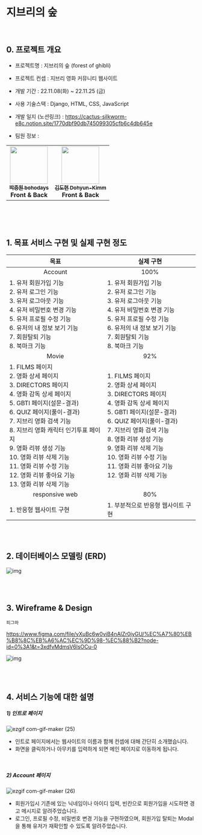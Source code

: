# 지브리의 숲

<br>

## 0. 프로젝트 개요

- 프로젝트명 : 지브리의 숲 (forest of ghibli)
- 프로젝트 컨셉 : 지브리 영화 커뮤니티 웹사이트
- 개발 기간 : 22.11.08(화) ~ 22.11.25 (금)
- 사용 기술스택 : Django, HTML, CSS, JavaScript

- 개발 일지 (노션링크) : https://cactus-silkworm-e8c.notion.site/1770dbf90db745099305cfb6c4db645e

- 팀원 정보 :

<table>
  <tr>
    <td align="center"><a href="https://github.com/bohodays"><img src="https://avatars.githubusercontent.com/u/109454527?v=4?s=100" width="100px;" alt=""/><br /><sub><b>박중원 bohodays<br /></a>Front & Back</b></sub><br /></td>    
    <td align="center"><a href="https://github.com/Dohyun-Kimm"><img src="https://avatars.githubusercontent.com/u/109256734?v=4?s=100" width="100px;" alt=""/><br /><sub><b>김도현 Dohyun-Kimm<br /></a>Front & Back</b></sub><br /></td>        
  </tr>
</table><br/>

<br>

<br>



## 1. 목표 서비스 구현 및 실제 구현 정도

| <center>목표</center>                                        | <center>실제 구현</center>                                   |
| :----------------------------------------------------------- | :----------------------------------------------------------- |
| <center>Account</center>                                     | <center>100%</center>                                        |
| 1. 유저 회원가입 기능<br />2. 유저 로그인 기능<br />3. 유저 로그아웃 기능<br />4. 유저 비밀번호 변경 기능<br />5. 유저 프로필 수정 기능<br />6. 유저의 내 정보 보기 기능<br />7. 회원탈퇴 기능<br />8. 북마크 기능 | 1. 유저 회원가입 기능<br />2. 유저 로그인 기능<br />3. 유저 로그아웃 기능<br />4. 유저 비밀번호 변경 기능<br />5. 유저 프로필 수정 기능<br />6. 유저의 내 정보 보기 기능<br />7. 회원탈퇴 기능<br />8. 북마크 기능 |
| <center>Movie</center>                                       | <center>92%</center>                                         |
| 1. FILMS 페이지<br />2. 영화 상세 페이지<br />3. DIRECTORS 페이지<br />4. 영화 감독 상세 페이지<br />5. GBTI 페이지(설문-결과)<br />6. QUIZ 페이지(풀이-결과)<br />7. 지브리 영화 검색 기능<br />8. 지브리 영화 캐릭터 인기투표 페이지<br />9. 영화 리뷰 생성 기능<br />10. 영화 리뷰 삭제 기능<br />11. 영화 리뷰 수정 기능<br />12. 영화 리뷰 좋아요 기능<br />13. 영화 리뷰 삭제 기능 | 1. FILMS 페이지<br />2. 영화 상세 페이지<br />3. DIRECTORS 페이지<br />4. 영화 감독 상세 페이지<br />5. GBTI 페이지(설문-결과)<br />6. QUIZ 페이지(풀이-결과)<br />7. 지브리 영화 검색 기능<br />8. 영화 리뷰 생성 기능<br />9. 영화 리뷰 삭제 기능<br />10. 영화 리뷰 수정 기능<br />11. 영화 리뷰 좋아요 기능<br />12. 영화 리뷰 삭제 기능 |
| <center>responsive web</center>                              | <center>80%</center>                                         |
| 1. 반응형 웹사이트 구현                                      | 1. 부분적으로 반응형 웹사이트 구현                           |



<br>

<br>



## 2.  데이터베이스 모델링 (ERD)

![img](https://cactus-silkworm-e8c.notion.site/image/https%3A%2F%2Fs3-us-west-2.amazonaws.com%2Fsecure.notion-static.com%2Fad809454-4855-4a72-b875-6d9b2441eeae%2FUntitled.png?table=block&id=9c95f5d3-ba55-4303-a286-d38b5a9dd046&spaceId=dd881eeb-b329-4edc-bb7c-14a91e45e834&width=2000&userId=&cache=v2)



<br>

<br>



## 3. Wireframe & Design

`피그마`

https://www.figma.com/file/vXuBc6w0viB4nAlZr0jyGU/%EC%A7%80%EB%B8%8C%EB%A6%AC%EC%9D%98-%EC%88%B2?node-id=0%3A1&t=3xdfvMdmsV6lsOCu-0

![img](https://figma-alpha-api.s3.us-west-2.amazonaws.com/images/209eb535-a9e8-4087-ba4a-5031bb956a95)



<br>

<br>



## 4. 서비스 기능에 대한 설명

##### 1) 인트로 페이지

![ezgif com-gif-maker (25)](https://user-images.githubusercontent.com/109454527/204095305-58755e4c-b041-4dcc-b6ee-12d18ac155cb.gif)

- 인트로 페이지에서는 웹사이트의 이름과 함께 컨셉에 대해 간단히 소개했습니다.
- 화면을 클릭하거나 아무키를 입력하게 되면 메인 페이지로 이동하게 됩니다.

<br>

##### 2) Account 페이지
![ezgif com-gif-maker (26)](https://user-images.githubusercontent.com/109454527/204095692-bf2f9eae-cba9-49ce-a9cd-28c98d44d946.gif)

- 회원가입시 기존에 있는 닉네임이나 아이디 입력, 빈칸으로 회원가입을 시도하면 경고 메시지로 알려주었습니다.
- 로그인, 프로필 수정, 비밀번호 변경 기능을 구현하였으며, 회원가입 탈퇴는 Modal을 통해 유저가 재확인할 수 있도록 알려주었습니다.
